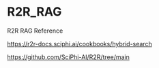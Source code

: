 # R2R_RAG
R2R RAG Reference


https://r2r-docs.sciphi.ai/cookbooks/hybrid-search


https://github.com/SciPhi-AI/R2R/tree/main

